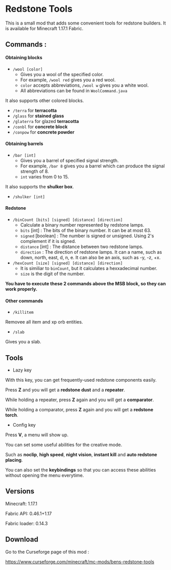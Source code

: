 # Redstone Tools

This is a small mod that adds some convenient tools for redstone builders.
It is available for Minecraft 1.17.1 Fabric.

## Commands :
#### Obtaining blocks
* `/wool [color]`
  * Gives you a wool of the specified color.
  * For example, `/wool red` gives you a red wool.
  * `color` accepts abbreviations, `/wool w` gives you a white wool.
  * All abbreviations can be found in `WoolCommand.java`

It also supports other colored blocks.
* `/terra` for **terracotta**
* `/glass` for **stained glass**
* `/glaterra` for glazed **terracotta**
* `/conbl` for **concrete block**
* `/conpow` for **concrete powder**

#### Obtaining barrels
* `/bar [int]`
  * Gives you a barrel of specified signal strength.
  * For example, `/bar 8` gives you a barrel which can produce the signal strength of 8.
  * `int` varies from 0 to 15.

It also supports the **shulker box**.
* `/shulker [int]`

#### Redstone
* `/binCount [bits] [signed] [distance] [direction]`
  * Calculate a binary number represented by redstone lamps.
  * `bits` [int] : The bits of the binary number. It can be at most 63.
  * `signed` [boolean] : The number is signed or unsigned. Using 2's complement if it is signed.
  * `distance` [int] : The distance between two redstone lamps.
  * `direction` : The direction of redstone lamps. It can a name, such as down, north, east, d, n, e. It can also be an axis, such as -y, -z, +x.
* `/hexCount [size] [signed] [distance] [direction]`
  * It is similiar to `binCount`, but it calculates a hexxadecimal number.
  * `size` is the digit of the number.

**You have to execute these 2 commands above the MSB block, so they can work properly.**

#### Other commands
* `/killitem`

Removee all item and xp orb entities.

* `/slab`

Gives you a slab.

## Tools
* Lazy key

With this key, you can get frequently-used redstone components easily.

Press **Z** and you will get a **redstone dust** and a **repeater**.

While holding a repeater, press **Z** again and you will get a **comparator**.

While holding a comparator, press **Z** again and you will get a **redstone torch**.

* Config key

Press **V**, a menu will show up.

You can set some useful abilities for the creative mode.

Such as **noclip**, **high speed**, **night vision**, **instant kill** and **auto redstone placing**.

You can also set the **keybindings** so that you can access these abilities without opening the menu everytime.


## Versions
Minecraft: 1.17.1

Fabric API: 0.46.1+1.17

Fabric loader: 0.14.3

## Download

Go to the Curseforge page of this mod :

https://www.curseforge.com/minecraft/mc-mods/bens-redstone-tools
